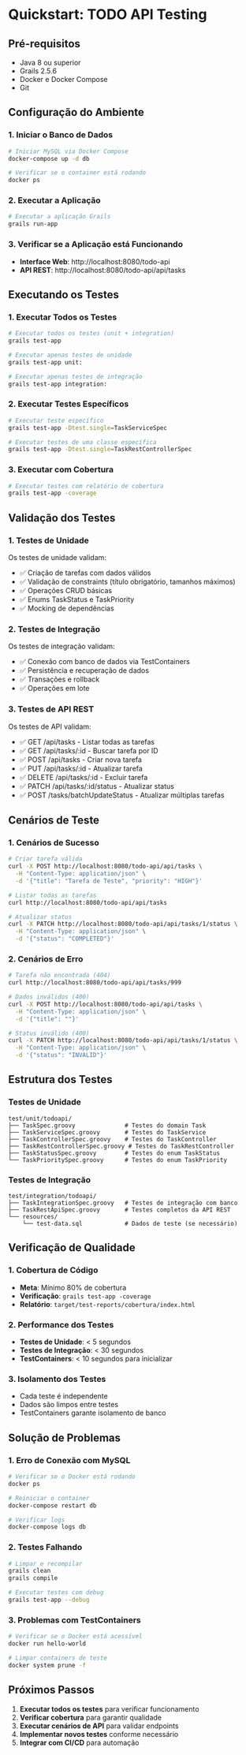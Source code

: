 # Quickstart: TODO API Testing

## Pré-requisitos

- Java 8 ou superior
- Grails 2.5.6
- Docker e Docker Compose
- Git

## Configuração do Ambiente

### 1. Iniciar o Banco de Dados
```bash
# Iniciar MySQL via Docker Compose
docker-compose up -d db

# Verificar se o container está rodando
docker ps
```

### 2. Executar a Aplicação
```bash
# Executar a aplicação Grails
grails run-app
```

### 3. Verificar se a Aplicação está Funcionando
- **Interface Web**: http://localhost:8080/todo-api
- **API REST**: http://localhost:8080/todo-api/api/tasks

## Executando os Testes

### 1. Executar Todos os Testes
```bash
# Executar todos os testes (unit + integration)
grails test-app

# Executar apenas testes de unidade
grails test-app unit:

# Executar apenas testes de integração
grails test-app integration:
```

### 2. Executar Testes Específicos
```bash
# Executar teste específico
grails test-app -Dtest.single=TaskServiceSpec

# Executar testes de uma classe específica
grails test-app -Dtest.single=TaskRestControllerSpec
```

### 3. Executar com Cobertura
```bash
# Executar testes com relatório de cobertura
grails test-app -coverage
```

## Validação dos Testes

### 1. Testes de Unidade
Os testes de unidade validam:
- ✅ Criação de tarefas com dados válidos
- ✅ Validação de constraints (título obrigatório, tamanhos máximos)
- ✅ Operações CRUD básicas
- ✅ Enums TaskStatus e TaskPriority
- ✅ Mocking de dependências

### 2. Testes de Integração
Os testes de integração validam:
- ✅ Conexão com banco de dados via TestContainers
- ✅ Persistência e recuperação de dados
- ✅ Transações e rollback
- ✅ Operações em lote

### 3. Testes de API REST
Os testes de API validam:
- ✅ GET /api/tasks - Listar todas as tarefas
- ✅ GET /api/tasks/:id - Buscar tarefa por ID
- ✅ POST /api/tasks - Criar nova tarefa
- ✅ PUT /api/tasks/:id - Atualizar tarefa
- ✅ DELETE /api/tasks/:id - Excluir tarefa
- ✅ PATCH /api/tasks/:id/status - Atualizar status
- ✅ POST /tasks/batchUpdateStatus - Atualizar múltiplas tarefas

## Cenários de Teste

### 1. Cenários de Sucesso
```bash
# Criar tarefa válida
curl -X POST http://localhost:8080/todo-api/api/tasks \
  -H "Content-Type: application/json" \
  -d '{"title": "Tarefa de Teste", "priority": "HIGH"}'

# Listar todas as tarefas
curl http://localhost:8080/todo-api/api/tasks

# Atualizar status
curl -X PATCH http://localhost:8080/todo-api/api/tasks/1/status \
  -H "Content-Type: application/json" \
  -d '{"status": "COMPLETED"}'
```

### 2. Cenários de Erro
```bash
# Tarefa não encontrada (404)
curl http://localhost:8080/todo-api/api/tasks/999

# Dados inválidos (400)
curl -X POST http://localhost:8080/todo-api/api/tasks \
  -H "Content-Type: application/json" \
  -d '{"title": ""}'

# Status inválido (400)
curl -X PATCH http://localhost:8080/todo-api/api/tasks/1/status \
  -H "Content-Type: application/json" \
  -d '{"status": "INVALID"}'
```

## Estrutura dos Testes

### Testes de Unidade
```
test/unit/todoapi/
├── TaskSpec.groovy              # Testes do domain Task
├── TaskServiceSpec.groovy       # Testes do TaskService
├── TaskControllerSpec.groovy    # Testes do TaskController
├── TaskRestControllerSpec.groovy # Testes do TaskRestController
├── TaskStatusSpec.groovy        # Testes do enum TaskStatus
└── TaskPrioritySpec.groovy      # Testes do enum TaskPriority
```

### Testes de Integração
```
test/integration/todoapi/
├── TaskIntegrationSpec.groovy   # Testes de integração com banco
├── TaskRestApiSpec.groovy       # Testes completos da API REST
└── resources/
    └── test-data.sql            # Dados de teste (se necessário)
```

## Verificação de Qualidade

### 1. Cobertura de Código
- **Meta**: Mínimo 80% de cobertura
- **Verificação**: `grails test-app -coverage`
- **Relatório**: `target/test-reports/cobertura/index.html`

### 2. Performance dos Testes
- **Testes de Unidade**: < 5 segundos
- **Testes de Integração**: < 30 segundos
- **TestContainers**: < 10 segundos para inicializar

### 3. Isolamento dos Testes
- Cada teste é independente
- Dados são limpos entre testes
- TestContainers garante isolamento de banco

## Solução de Problemas

### 1. Erro de Conexão com MySQL
```bash
# Verificar se o Docker está rodando
docker ps

# Reiniciar o container
docker-compose restart db

# Verificar logs
docker-compose logs db
```

### 2. Testes Falhando
```bash
# Limpar e recompilar
grails clean
grails compile

# Executar testes com debug
grails test-app --debug
```

### 3. Problemas com TestContainers
```bash
# Verificar se o Docker está acessível
docker run hello-world

# Limpar containers de teste
docker system prune -f
```

## Próximos Passos

1. **Executar todos os testes** para verificar funcionamento
2. **Verificar cobertura** para garantir qualidade
3. **Executar cenários de API** para validar endpoints
4. **Implementar novos testes** conforme necessário
5. **Integrar com CI/CD** para automação
